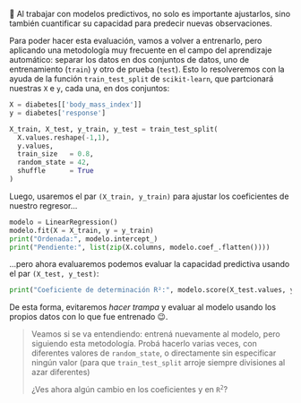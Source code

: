 🔮 Al trabajar con modelos predictivos, no solo es importante ajustarlos, sino también cuantificar su capacidad para predecir nuevas observaciones.

Para poder hacer esta evaluación, vamos a volver a entrenarlo, pero aplicando una metodología  muy frecuente en el campo del aprendizaje automático: separar los datos en dos conjuntos de datos, uno de entrenamiento (`train`) y otro de prueba (`test`). Esto lo resolveremos con la ayuda de la función `train_test_split` de `scikit-learn`, que partcionará nuestras `X` e `y`, cada una, en dos conjuntos: 

```python
X = diabetes[['body_mass_index']]
y = diabetes['response']

X_train, X_test, y_train, y_test = train_test_split(
  X.values.reshape(-1,1),
  y.values,
  train_size   = 0.8,
  random_state = 42,  
  shuffle      = True
)
```                                    

Luego, usaremos el par `(X_train, y_train)` para ajustar los coeficientes de nuestro regresor...

```python
modelo = LinearRegression()
modelo.fit(X = X_train, y = y_train)
print("Ordenada:", modelo.intercept_)
print("Pendiente:", list(zip(X.columns, modelo.coef_.flatten())))
```

...pero ahora evaluaremos podemos evaluar la capacidad predictiva usando el par `(X_test, y_test)`:

```python
print("Coeficiente de determinación R²:", modelo.score(X_test.values, y_test))
```

De esta forma, evitaremos _hacer trampa_ y evaluar al modelo usando los propios datos con lo que fue entrenado 😉.

> Veamos si se va entendiendo: entrená nuevamente al modelo, pero siguiendo esta metodología. Probá hacerlo varias veces, con diferentes valores de `random_state`, o directamente sin especificar ningún valor (para que `train_test_split` arroje siempre divisiones al azar diferentes)
>
> ¿Ves ahora algún cambio en los coeficientes y en <code>R<sup>2</sup></code>?
